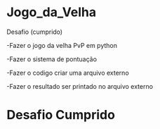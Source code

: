 # Jogo_da_Velha
Desafio (cumprido)

-Fazer o jogo da velha PvP em python


-Fazer o sistema de pontuação


-Fazer o codigo criar uma arquivo externo


-Fazer o resultado ser printado no arquivo externo




# Desafio Cumprido